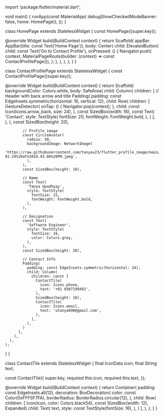 import 'package:flutter/material.dart';



void main() {
  runApp(const MaterialApp(
    debugShowCheckedModeBanner: false,
    home: HomePage(),
  ));
}

class HomePage extends StatelessWidget {
  const HomePage({super.key});

  @override
  Widget build(BuildContext context) {
    return Scaffold(
      appBar: AppBar(title: const Text('Home Page')),
      body: Center(
        child: ElevatedButton(
          child: const Text('Go to Contact Profile'),
          onPressed: () {
            Navigator.push(
              context,
              MaterialPageRoute(builder: (context) => const ContactProfilePage()),
            );
          },
        ),
      ),
    );
  }
}

class ContactProfilePage extends StatelessWidget {
  const ContactProfilePage({super.key});

  @override
  Widget build(BuildContext context) {
    return Scaffold(
      backgroundColor: Colors.white,
      body: SafeArea(
        child: Column(
          children: [
            // Header with back arrow and title
            Padding(
              padding: const EdgeInsets.symmetric(horizontal: 16, vertical: 12),
              child: Row(
                children: [
                  GestureDetector(
                    onTap: () {
                      Navigator.pop(context);
                    },
                    child: const Icon(Icons.arrow_back, size: 24),
                  ),
                  const SizedBox(width: 16),
                  const Text(
                    'Contact',
                    style: TextStyle(
                      fontSize: 20,
                      fontWeight: FontWeight.bold,
                    ),
                  )
                ],
              ),
            ),
            const SizedBox(height: 20),

            // Profile image
            const CircleAvatar(
              radius: 50,
              backgroundImage: NetworkImage(
                'https://raw.githubusercontent.com/tanyau23/flutter_profile_image/main/WhatsApp%20Image%202025-01-24%20at%2010.43.06%20PM.jpeg',
              ),
            ),
            const SizedBox(height: 10),

            // Name
            const Text(
              'Tanya Upadhyay',
              style: TextStyle(
                fontSize: 22,
                fontWeight: FontWeight.bold,
              ),
            ),

            // Designation
            const Text(
              'Software Engineer',
              style: TextStyle(
                fontSize: 16,
                color: Colors.grey,
              ),
            ),
            const SizedBox(height: 20),

            // Contact Info
            Padding(
              padding: const EdgeInsets.symmetric(horizontal: 24),
              child: Column(
                children: const [
                  ContactTile(
                    icon: Icons.phone,
                    text: '+91 9307199492',
                  ),
                  SizedBox(height: 10),
                  ContactTile(
                    icon: Icons.email,
                    text: 'utanya696@gmail.com',
                  ),
                ],
              ),
            )
          ],
        ),
      ),
    );
  }
}

class ContactTile extends StatelessWidget {
  final IconData icon;
  final String text;

  const ContactTile({
    super.key,
    required this.icon,
    required this.text,
  });

  @override
  Widget build(BuildContext context) {
    return Container(
      padding: const EdgeInsets.all(12),
      decoration: BoxDecoration(
        color: const Color(0xFFF5F7FA),
        borderRadius: BorderRadius.circular(12),
      ),
      child: Row(
        children: [
          Icon(icon, color: Colors.black54),
          const SizedBox(width: 12),
          Expanded(
            child: Text(
              text,
              style: const TextStyle(fontSize: 16),
            ),
          )
        ],
      ),
    );
  }
}
